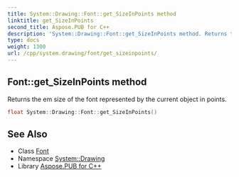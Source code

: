 ```yaml
---
title: System::Drawing::Font::get_SizeInPoints method
linktitle: get_SizeInPoints
second_title: Aspose.PUB for C++
description: 'System::Drawing::Font::get_SizeInPoints method. Returns the em size of the font represented by the current object in points in C++.'
type: docs
weight: 1300
url: /cpp/system.drawing/font/get_sizeinpoints/
---
```

## Font::get_SizeInPoints method


Returns the em size of the font represented by the current object in points.

```cpp
float System::Drawing::Font::get_SizeInPoints()
```

## See Also

* Class [Font](../)
* Namespace [System::Drawing](../../)
* Library [Aspose.PUB for C++](../../../)
